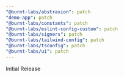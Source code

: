```yaml
---
"@burnt-labs/abstraxion": patch
"demo-app": patch
"@burnt-labs/constants": patch
"@burnt-labs/eslint-config-custom": patch
"@burnt-labs/signers": patch
"@burnt-labs/tailwind-config": patch
"@burnt-labs/tsconfig": patch
"@burnt-labs/ui": patch
---
```


Initial Release
